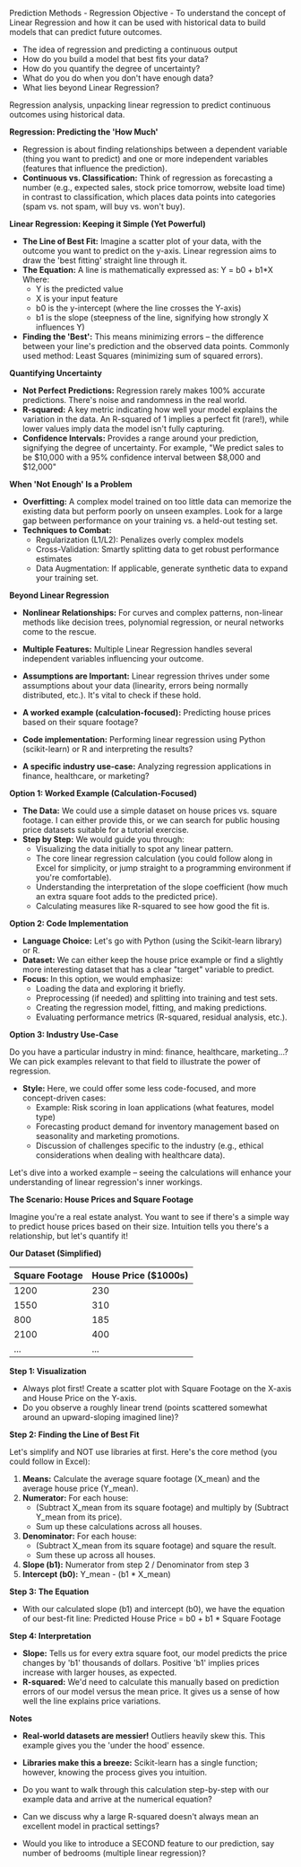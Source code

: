 Prediction Methods - Regression
Objective - To understand the concept of Linear Regression and how it can be used with historical data to build models that can predict future outcomes.
- The idea of regression and predicting a continuous output
- How do you build a model that best fits your data?
- How do you quantify the degree of uncertainty?
- What do you do when you don't have enough data?
- What lies beyond Linear Regression?

Regression analysis, unpacking linear regression to predict continuous outcomes using historical data.

**Regression: Predicting the 'How Much'**

* Regression is about finding relationships between a dependent variable (thing you want to predict) and one or more independent variables (features that influence the prediction).
* **Continuous vs. Classification:** Think of regression as forecasting a number (e.g., expected sales, stock price tomorrow, website load time) in contrast to classification, which places data points into categories (spam vs. not spam, will buy vs. won't buy).

**Linear Regression:  Keeping it Simple (Yet Powerful)**

* **The Line of Best Fit:** Imagine a scatter plot of your data, with the outcome you want to predict on the y-axis. Linear regression aims to draw the 'best fitting' straight line through it.
* **The Equation:** A line is mathematically expressed as:  Y = b0 + b1*X   Where:
     * Y is the predicted value 
     * X is your input feature
     * b0 is the y-intercept (where the line crosses the Y-axis)
     * b1 is the slope (steepness of the line, signifying how strongly X influences Y)
* **Finding the 'Best':** This means minimizing errors – the difference between your line's prediction and the observed data points. Commonly used method: Least Squares (minimizing sum of squared errors).

**Quantifying Uncertainty**

* **Not Perfect Predictions:** Regression rarely makes 100% accurate predictions. There's noise and randomness in the real world.
* **R-squared:** A key metric indicating how well your model explains the variation in the data. An R-squared of 1 implies a perfect fit (rare!), while lower values imply data the model isn't fully capturing. 
* **Confidence Intervals:** Provides a range around your prediction, signifying the degree of uncertainty. For example, "We predict sales to be $10,000 with a 95% confidence interval between $8,000 and $12,000"

**When 'Not Enough' Is a Problem** 

* **Overfitting:** A complex model trained on too little data can memorize the existing data but perform poorly on unseen examples. Look for a large gap between performance on your training vs. a held-out testing set. 
* **Techniques to Combat:**
    * Regularization (L1/L2): Penalizes overly complex models
    * Cross-Validation: Smartly splitting data to get robust performance estimates
    * Data Augmentation: If applicable, generate synthetic data to expand your training set.

**Beyond Linear Regression**

* **Nonlinear Relationships:** For curves and complex patterns, non-linear methods like decision trees, polynomial regression, or neural networks come to the rescue.  
* **Multiple Features:** Multiple Linear Regression handles several independent variables influencing your outcome. 
* **Assumptions are Important:** Linear regression thrives under some assumptions about your data (linearity, errors being normally distributed, etc.). It's vital to check if these hold.

* **A worked example (calculation-focused):** Predicting house prices based on their square footage?
* **Code implementation:**  Performing linear regression using Python (scikit-learn) or R and interpreting the results?
* **A specific industry use-case:** Analyzing regression applications in finance, healthcare, or marketing?

**Option 1: Worked Example (Calculation-Focused)**

* **The Data:** We could use a simple dataset on house prices vs. square footage. I can either provide this, or we can search for public housing price datasets suitable for a tutorial exercise.
* **Step by Step:** We would guide you through:
    * Visualizing the data initially to spot any linear pattern.
    * The core linear regression calculation (you could follow along in Excel for simplicity, or jump straight to a programming environment if you're comfortable). 
    * Understanding the interpretation of the slope coefficient (how much an extra square foot adds to the predicted price).
    * Calculating measures like R-squared to see how good the fit is.

**Option 2: Code Implementation**

* **Language Choice:** Let's go with Python (using the Scikit-learn library) or R. 
* **Dataset:** We can either keep the house price example or find a slightly more interesting dataset that has a clear "target" variable to predict.
* **Focus:** In this option, we would emphasize:
    * Loading the data and exploring it briefly.
    * Preprocessing (if needed) and splitting into training and test sets.
    * Creating the regression model, fitting, and making predictions.
    * Evaluating performance metrics (R-squared, residual analysis, etc.). 

**Option 3: Industry Use-Case**

 Do you have a particular industry in mind: finance, healthcare, marketing...?  We can pick examples relevant to that field to illustrate the power of regression.
* **Style:** Here, we could offer some less code-focused, and more concept-driven cases:
    * Example: Risk scoring in loan applications (what features, model type)
    * Forecasting product demand for inventory management based on seasonality and marketing promotions.
    * Discussion of challenges specific to the industry (e.g., ethical considerations when dealing with healthcare data).

Let's dive into a worked example – seeing the calculations will enhance your understanding of linear regression's inner workings.

**The Scenario: House Prices and Square Footage**

Imagine you're a real estate analyst. You want to see if there's a simple way to predict house prices based on their size. Intuition tells you there's  a relationship, but let's quantify it!

**Our Dataset (Simplified)**

| Square Footage | House Price ($1000s) |
|----------------|---------------------|
| 1200           | 230                 |
| 1550           | 310                 |
| 800            | 185                 |
| 2100           | 400                 |
| ...            | ...                 |  (a few more rows)

**Step 1: Visualization**

* Always plot first! Create a scatter plot with Square Footage on the X-axis and House Price on the Y-axis.
* Do you observe a roughly linear trend (points scattered somewhat around an upward-sloping imagined line)? 

**Step 2: Finding the Line of Best Fit**

Let's simplify and NOT use libraries at first. Here's the core method (you could follow in Excel):

1. **Means:** Calculate the average square footage (X_mean) and the average house price (Y_mean).
2. **Numerator:** For each house: 
    * (Subtract X_mean from its square footage) and multiply by (Subtract Y_mean from its price). 
    * Sum up these calculations across all houses.
3. **Denominator:** For each house: 
    * (Subtract X_mean from its square footage) and square the result.
    * Sum these up across all houses.
4. **Slope (b1):**  Numerator from step 2 / Denominator from step 3
5. **Intercept (b0):** Y_mean - (b1 * X_mean)

**Step 3: The Equation**

* With our calculated slope (b1) and intercept (b0), we have the equation of our best-fit line:  Predicted House Price = b0 + b1 * Square Footage

**Step 4: Interpretation**

* **Slope:** Tells us for every extra square foot,  our model predicts the price changes by  'b1'  thousands of dollars. Positive 'b1' implies prices increase with larger houses, as expected.
* **R-squared:**  We'd need to calculate this manually based on prediction errors of our model versus the mean price. It gives us a sense of how well the line explains price variations. 

**Notes**

* **Real-world datasets are messier!** Outliers heavily skew this. This example gives you the 'under the hood' essence.
* **Libraries make this a breeze:** Scikit-learn has a single function; however, knowing the process gives you  intuition.

* Do you want to walk through this calculation step-by-step with our example data and arrive at the numerical equation?
* Can we discuss why a large R-squared doesn't always mean an excellent model in practical settings? 
* Would you like to introduce a SECOND feature to our prediction, say number of bedrooms (multiple linear regression)?
